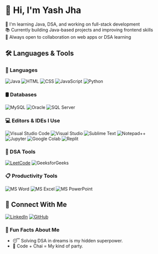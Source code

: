 # 👋 Hi, I'm Yash Jha

🚀 I'm learning Java, DSA, and working on full-stack development  
📚 Currently building Java-based projects and improving frontend skills  
🤝 Always open to collaboration on web apps or DSA learning

## 🛠️ Languages & Tools

### 🚀 Languages
![Java](https://img.shields.io/badge/-Java-orange)
![HTML](https://img.shields.io/badge/-HTML5-red)
![CSS](https://img.shields.io/badge/-CSS3-blue)
![JavaScript](https://img.shields.io/badge/-JavaScript-yellow)
![Python](https://img.shields.io/badge/-Python-3776AB?logo=python&logoColor=white)



### 🛢️ Databases
![MySQL](https://img.shields.io/badge/-MySQL-blue)
![Oracle](https://img.shields.io/badge/-Oracle_DB-red)
![SQL Server](https://img.shields.io/badge/-MS_SQL_Server-lightgrey)


### 💻 Editors & IDEs I Use
![Visual Studio Code](https://img.shields.io/badge/-VS_Code-007ACC?logo=visual-studio-code&logoColor=white&style=flat)
![Visual Studio](https://img.shields.io/badge/-Visual_Studio-5C2D91?logo=visual-studio&logoColor=white&style=flat)
![Sublime Text](https://img.shields.io/badge/-Sublime_Text-FF9800?logo=sublime-text&logoColor=white&style=flat)
![Notepad++](https://img.shields.io/badge/-Notepad++-90E59A?logo=notepadplusplus&logoColor=black&style=flat)
![Jupyter](https://img.shields.io/badge/-Jupyter-F37626?logo=jupyter&logoColor=white&style=flat)
![Google Colab](https://img.shields.io/badge/-Google_Colab-F9AB00?logo=google-colab&logoColor=black&style=flat)
![Replit](https://img.shields.io/badge/-Replit-667881?logo=replit&logoColor=white&style=flat)

### 🧠 DSA Tools
[![LeetCode](https://leetcode.com/u/yashjha2510/)](https://img.shields.io/badge/-LeetCode-black)
![GeeksforGeeks](https://img.shields.io/badge/-GFG-green)

### 📋 Productivity Tools
![MS Word](https://img.shields.io/badge/-MS_Word-2B579A?logo=microsoftword&logoColor=white)
![MS Excel](https://img.shields.io/badge/-MS_Excel-217346?logo=microsoftexcel&logoColor=white)
![MS PowerPoint](https://img.shields.io/badge/-MS_PowerPoint-B7472A?logo=microsoftpowerpoint&logoColor=white)

## 🔗 Connect With Me
[![LinkedIn](https://img.shields.io/badge/-LinkedIn-blue?logo=Linkedin&logoColor=white)](https://www.linkedin.com/in/yashjha2510/)
[![GitHub](https://img.shields.io/badge/-GitHub-black?logo=github)](https://github.com/yashjha2510)

### 🎯 Fun Facts About Me

- 😴 Solving DSA in dreams is my hidden superpower.
- 🍕 Code + Chai = My kind of party.


